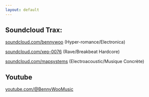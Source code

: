 ```yaml
---
layout: default
---
```


## Soundcloud Trax:

[soundcloud.com/bennywoo](https://www.soundcloud.com/bennywoo)  (Hyper-romance/Electronica)

[soundcloud.com/xep-0076](https://www.soundcloud.com/xep-0076) (Rave/Breakbeat Hardcore)

[soundcloud.com/mapsystems](https://www.soundcloud.com/mapsystems) (Electroacoustic/Musique Concrète)

## Youtube

[youtube.com/@BennyWooMusic](https://www.youtube.com/@BennyWooMusic)

